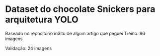 # Dataset do chocolate Snickers para arquitetura YOLO

Baseado no repositório inSitu de algum artigo que peguei
Treino:
96 imagens

Validação:
24 imagens

